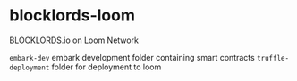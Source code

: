 # blocklords-loom
BLOCKLORDS.io on Loom Network


`embark-dev` embark development folder containing smart contracts
`truffle-deployment` folder for deployment to loom
